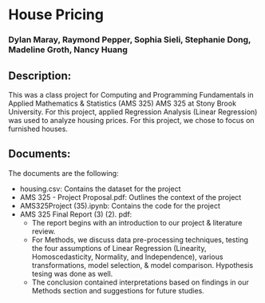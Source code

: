 # House Pricing
### Dylan Maray, Raymond Pepper, Sophia Sieli, Stephanie Dong, Madeline Groth, Nancy Huang

## Description: 
This was a class project for Computing and Programming Fundamentals in Applied Mathematics & Statistics (AMS 325) 
AMS 325 at Stony Brook University. For this project, applied Regression Analysis (Linear Regression) was used to analyze housing prices. For this project, we chose to focus on furnished houses. 

## Documents: 
The documents are the following: 
  * housing.csv: Contains the dataset for the project
  * AMS 325 - Project Proposal.pdf: Outlines the context of the project
  * AMS325Project (35).ipynb: Contains the code for the project
  * AMS 325 Final Report (3) (2). pdf:
    - The report begins with an introduction to our project & literature review.
    - For Methods, we discuss data pre-processing techniques, testing the four assumptions of Linear Regression (Linearity,        Homoscedasticity, Normality, and Independence), various transformations, model selection, & model comparison.         Hypothesis tesing was done as well. 
    - The conclusion contained interpretations based on findings in our Methods section and suggestions for future studies. 
  
  
